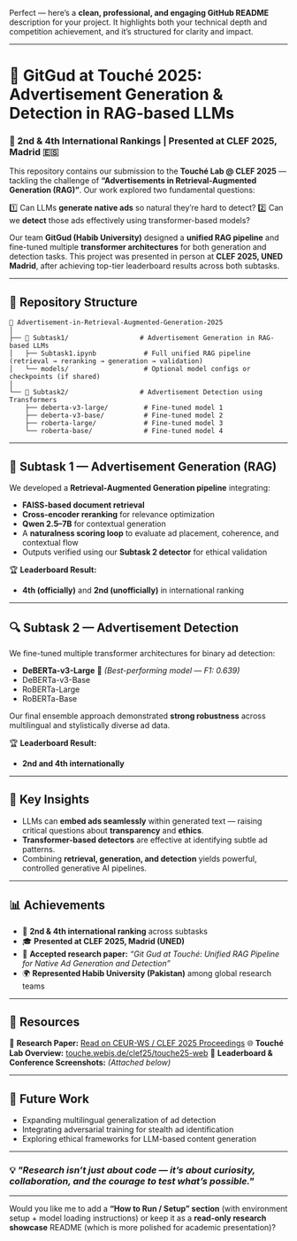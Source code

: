 Perfect — here’s a **clean, professional, and engaging GitHub README** description for your project.
It highlights both your technical depth and competition achievement, and it’s structured for clarity and impact.

---

# 🧠 GitGud at Touché 2025: Advertisement Generation & Detection in RAG-based LLMs

### 🏅 2nd & 4th International Rankings | Presented at CLEF 2025, Madrid 🇪🇸

This repository contains our submission to the **Touché Lab @ CLEF 2025** — tackling the challenge of **“Advertisements in Retrieval-Augmented Generation (RAG)”**.
Our work explored two fundamental questions:

1️⃣ Can LLMs **generate native ads** so natural they’re hard to detect?
2️⃣ Can we **detect** those ads effectively using transformer-based models?

Our team **GitGud (Habib University)** designed a **unified RAG pipeline** and fine-tuned multiple **transformer architectures** for both generation and detection tasks.
This project was presented in person at **CLEF 2025, UNED Madrid**, after achieving top-tier leaderboard results across both subtasks.

---

## 📂 Repository Structure

```
📁 Advertisement-in-Retrieval-Augmented-Generation-2025
│
├── 📁 Subtask1/                  # Advertisement Generation in RAG-based LLMs
│   ├── Subtask1.ipynb            # Full unified RAG pipeline (retrieval → reranking → generation → validation)
│   └── models/                   # Optional model configs or checkpoints (if shared)
│
└── 📁 Subtask2/                  # Advertisement Detection using Transformers
    ├── deberta-v3-large/         # Fine-tuned model 1
    ├── deberta-v3-base/          # Fine-tuned model 2
    ├── roberta-large/            # Fine-tuned model 3
    └── roberta-base/             # Fine-tuned model 4
```

---

## 🧩 **Subtask 1 — Advertisement Generation (RAG)**

We developed a **Retrieval-Augmented Generation pipeline** integrating:

* **FAISS-based document retrieval**
* **Cross-encoder reranking** for relevance optimization
* **Qwen 2.5–7B** for contextual generation
* A **naturalness scoring loop** to evaluate ad placement, coherence, and contextual flow
* Outputs verified using our **Subtask 2 detector** for ethical validation

🏆 **Leaderboard Result:**

* **4th (officially)** and **2nd (unofficially)** in international ranking

---

## 🔍 **Subtask 2 — Advertisement Detection**

We fine-tuned multiple transformer architectures for binary ad detection:

* **DeBERTa-v3-Large** 🥇 *(Best-performing model — F1: 0.639)*
* DeBERTa-v3-Base
* RoBERTa-Large
* RoBERTa-Base

Our final ensemble approach demonstrated **strong robustness** across multilingual and stylistically diverse ad data.

🏆 **Leaderboard Result:**

* **2nd and 4th internationally**

---

## 🧠 **Key Insights**

* LLMs can **embed ads seamlessly** within generated text — raising critical questions about **transparency** and **ethics**.
* **Transformer-based detectors** are effective at identifying subtle ad patterns.
* Combining **retrieval, generation, and detection** yields powerful, controlled generative AI pipelines.

---

## 📊 **Achievements**

* 🥈 **2nd & 4th international ranking** across subtasks
* 🎓 **Presented at CLEF 2025, Madrid (UNED)**
* 🧾 **Accepted research paper:** *“Git Gud at Touché: Unified RAG Pipeline for Native Ad Generation and Detection”*
* 🌍 **Represented Habib University (Pakistan)** among global research teams

---

## 🔗 **Resources**

📄 **Research Paper:** [Read on CEUR-WS / CLEF 2025 Proceedings](https://lnkd.in/dbyJXMmT)
🌐 **Touché Lab Overview:** [touche.webis.de/clef25/touche25-web](https://touche.webis.de/clef25/touche25-web/advertisement-detection.html)
📸 **Leaderboard & Conference Screenshots:** *(Attached below)*

---


## 🚀 **Future Work**

* Expanding multilingual generalization of ad detection
* Integrating adversarial training for stealth ad identification
* Exploring ethical frameworks for LLM-based content generation

---

### 💡 *"Research isn’t just about code — it’s about curiosity, collaboration, and the courage to test what’s possible."*


---

Would you like me to add a **“How to Run / Setup” section** (with environment setup + model loading instructions) or keep it as a **read-only research showcase** README (which is more polished for academic presentation)?
